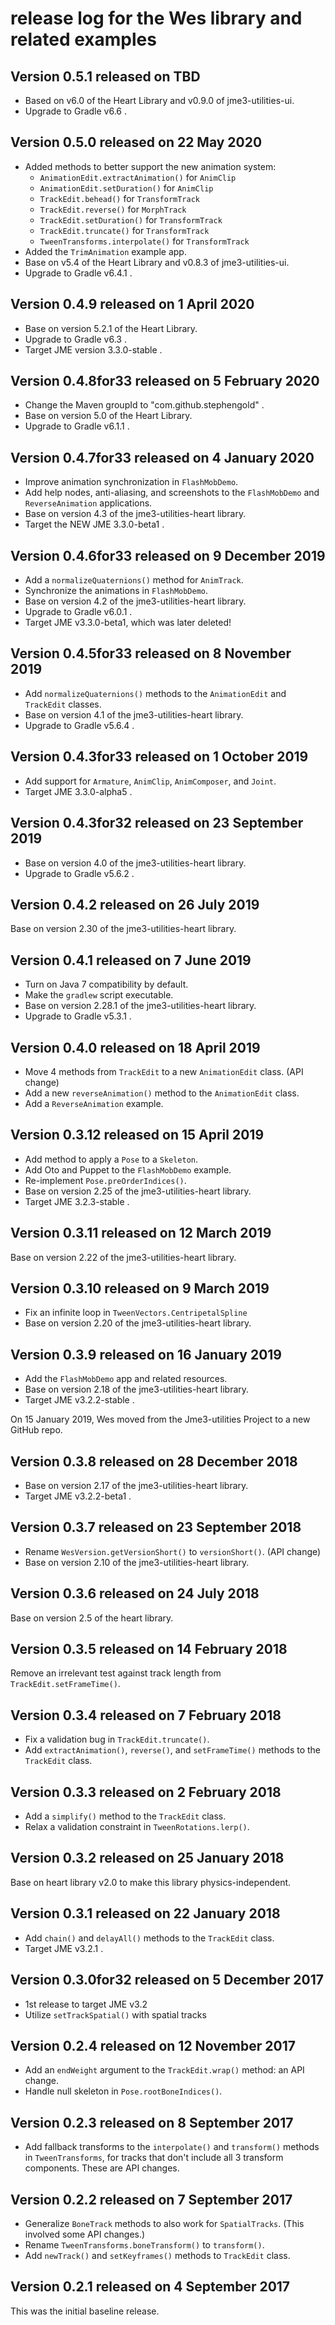 # release log for the Wes library and related examples

## Version 0.5.1 released on TBD

 + Based on v6.0 of the Heart Library and v0.9.0 of jme3-utilities-ui.
 + Upgrade to Gradle v6.6 .

## Version 0.5.0 released on 22 May 2020

 + Added methods to better support the new animation system:
   + `AnimationEdit.extractAnimation()` for `AnimClip`
   + `AnimationEdit.setDuration()` for `AnimClip`
   + `TrackEdit.behead()` for `TransformTrack`
   + `TrackEdit.reverse()` for `MorphTrack`
   + `TrackEdit.setDuration()` for `TransformTrack`
   + `TrackEdit.truncate()` for `TransformTrack`
   + `TweenTransforms.interpolate()` for `TransformTrack`
 + Added the `TrimAnimation` example app.
 + Base on v5.4 of the Heart Library and v0.8.3 of jme3-utilities-ui.
 + Upgrade to Gradle v6.4.1 .

## Version 0.4.9 released on 1 April 2020

 + Base on version 5.2.1 of the Heart Library.
 + Upgrade to Gradle v6.3 .
 + Target JME version 3.3.0-stable .

## Version 0.4.8for33 released on 5 February 2020

 + Change the Maven groupId to "com.github.stephengold" .
 + Base on version 5.0 of the Heart Library.
 + Upgrade to Gradle v6.1.1 .

## Version 0.4.7for33 released on 4 January 2020

 + Improve animation synchronization in `FlashMobDemo`.
 + Add help nodes, anti-aliasing, and screenshots to the `FlashMobDemo`
   and `ReverseAnimation` applications.
 + Base on version 4.3 of the jme3-utilities-heart library.
 + Target the NEW JME 3.3.0-beta1 .

## Version 0.4.6for33 released on 9 December 2019

 + Add a `normalizeQuaternions()` method for `AnimTrack`.
 + Synchronize the animations in `FlashMobDemo`.
 + Base on version 4.2 of the jme3-utilities-heart library.
 + Upgrade to Gradle v6.0.1 .
 + Target JME v3.3.0-beta1, which was later deleted!

## Version 0.4.5for33 released on 8 November 2019

 + Add `normalizeQuaternions()` methods to the `AnimationEdit` and
   `TrackEdit` classes.
 + Base on version 4.1 of the jme3-utilities-heart library.
 + Upgrade to Gradle v5.6.4 .

## Version 0.4.3for33 released on 1 October 2019

 + Add support for `Armature`, `AnimClip`, `AnimComposer`, and `Joint`.
 + Target JME 3.3.0-alpha5 .

## Version 0.4.3for32 released on 23 September 2019

 + Base on version 4.0 of the jme3-utilities-heart library.
 + Upgrade to Gradle v5.6.2 .

## Version 0.4.2 released on 26 July 2019

Base on version 2.30 of the jme3-utilities-heart library.

## Version 0.4.1 released on 7 June 2019

 + Turn on Java 7 compatibility by default.
 + Make the `gradlew` script executable.
 + Base on version 2.28.1 of the jme3-utilities-heart library.
 + Upgrade to Gradle v5.3.1 .

## Version 0.4.0 released on 18 April 2019

 + Move 4 methods from `TrackEdit` to a new `AnimationEdit` class. (API change)
 + Add a new `reverseAnimation()` method to the `AnimationEdit` class.
 + Add a `ReverseAnimation` example.

## Version 0.3.12 released on 15 April 2019

 + Add method to apply a `Pose` to a `Skeleton`.
 + Add Oto and Puppet to the `FlashMobDemo` example.
 + Re-implement `Pose.preOrderIndices()`.
 + Base on version 2.25 of the jme3-utilities-heart library.
 + Target JME 3.2.3-stable .

## Version 0.3.11 released on 12 March 2019

Base on version 2.22 of the jme3-utilities-heart library.

## Version 0.3.10 released on 9 March 2019

 + Fix an infinite loop in `TweenVectors.CentripetalSpline`
 + Base on version 2.20 of the jme3-utilities-heart library.

## Version 0.3.9 released on 16 January 2019

 + Add the `FlashMobDemo` app and related resources.
 + Base on version 2.18 of the jme3-utilities-heart library.
 + Target JME v3.2.2-stable .

On 15 January 2019, Wes moved from the Jme3-utilities Project
to a new GitHub repo.

## Version 0.3.8 released on 28 December 2018

 + Base on version 2.17 of the jme3-utilities-heart library.
 + Target JME v3.2.2-beta1 .

## Version 0.3.7 released on 23 September 2018

 + Rename `WesVersion.getVersionShort()` to `versionShort()`. (API change)
 + Base on version 2.10 of the jme3-utilities-heart library.

## Version 0.3.6 released on 24 July 2018

Base on version 2.5 of the heart library.

## Version 0.3.5 released on 14 February 2018

Remove an irrelevant test against track length from
`TrackEdit.setFrameTime()`.

## Version 0.3.4 released on 7 February 2018

 + Fix a validation bug in `TrackEdit.truncate()`.
 + Add `extractAnimation()`, `reverse()`, and `setFrameTime()` methods to the
   `TrackEdit` class.

## Version 0.3.3 released on 2 February 2018

 + Add a `simplify()` method to the `TrackEdit` class.
 + Relax a validation constraint in `TweenRotations.lerp()`.

## Version 0.3.2 released on 25 January 2018

Base on heart library v2.0 to make this library physics-independent.

## Version 0.3.1 released on 22 January 2018

 + Add `chain()` and `delayAll()` methods to the `TrackEdit` class.
 + Target JME v3.2.1 .

## Version 0.3.0for32 released on 5 December 2017

 + 1st release to target JME v3.2
 + Utilize `setTrackSpatial()` with spatial tracks

## Version 0.2.4 released on 12 November 2017

 + Add an `endWeight` argument to the `TrackEdit.wrap()` method: an API change.
 + Handle null skeleton in `Pose.rootBoneIndices()`.

## Version 0.2.3 released on 8 September 2017

 + Add fallback transforms to the `interpolate()` and `transform()` methods in
   `TweenTransforms`, for tracks that don't include all 3 transform components.
   These are API changes.

## Version 0.2.2 released on 7 September 2017

 + Generalize `BoneTrack` methods to also work for `SpatialTracks`. (This involved
   some API changes.)
 + Rename `TweenTransforms.boneTransform()` to `transform()`.
 + Add `newTrack()` and `setKeyframes()` methods to `TrackEdit` class.

## Version 0.2.1 released on 4 September 2017

This was the initial baseline release.